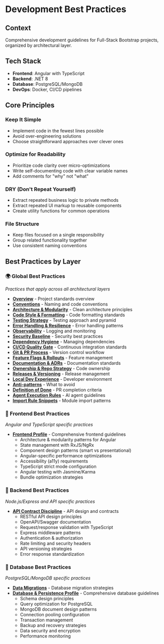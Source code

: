 # Development Best Practices

## Context

Comprehensive development guidelines for Full-Stack Bootstrap projects, organized by architectural layer.

## Tech Stack

- **Frontend**: Angular with TypeScript
- **Backend**: .NET 8
- **Database**: PostgreSQL/MongoDB
- **DevOps**: Docker, CI/CD pipelines

## Core Principles

### Keep It Simple
- Implement code in the fewest lines possible
- Avoid over-engineering solutions
- Choose straightforward approaches over clever ones

### Optimize for Readability
- Prioritize code clarity over micro-optimizations
- Write self-documenting code with clear variable names
- Add comments for "why" not "what"

### DRY (Don't Repeat Yourself)
- Extract repeated business logic to private methods
- Extract repeated UI markup to reusable components
- Create utility functions for common operations

### File Structure
- Keep files focused on a single responsibility
- Group related functionality together
- Use consistent naming conventions

## Best Practices by Layer

### 🌍 Global Best Practices
*Practices that apply across all architectural layers*

- **[Overview](./best-practices/global/00-overview.md)** - Project standards overview
- **[Conventions](./best-practices/global/01-conventions.md)** - Naming and code conventions
- **[Architecture & Modularity](./best-practices/global/02-architecture-modularity.md)** - Clean architecture principles
- **[Code Style & Formatting](./best-practices/global/03-code-style-formatting.md)** - Code formatting standards
- **[Testing Strategy](./best-practices/global/04-testing-strategy.md)** - Testing approach and pyramid
- **[Error Handling & Resilience](./best-practices/global/07-error-handling-resilience.md)** - Error handling patterns
- **[Observability](./best-practices/global/08-observability.md)** - Logging and monitoring
- **[Security Baseline](./best-practices/global/09-security-baseline.md)** - Security best practices
- **[Dependency Hygiene](./best-practices/global/10-dependency-hygiene.md)** - Managing dependencies
- **[CI/CD Quality Gate](./best-practices/global/11-ci-cd-quality-gate.md)** - Continuous integration standards
- **[Git & PR Process](./best-practices/global/12-git-pr-process.md)** - Version control workflow
- **[Feature Flags & Rollouts](./best-practices/global/13-feature-flags-rollouts.md)** - Feature management
- **[Documentation & ADRs](./best-practices/global/14-documentation-adrs.md)** - Documentation standards
- **[Ownership & Repo Strategy](./best-practices/global/15-ownership-repo-strategy.md)** - Code ownership
- **[Releases & Versioning](./best-practices/global/16-releases-versioning.md)** - Release management
- **[Local Dev Experience](./best-practices/global/17-local-dev-experience.md)** - Developer environment
- **[Anti-patterns](./best-practices/global/18-anti-patterns-never-do-this.md)** - What to avoid
- **[Definition of Done](./best-practices/global/19-definition-of-done-per-pr-spec.md)** - PR completion criteria
- **[Agent Execution Rules](./best-practices/global/20-agent-execution-rules-read-carefully.md)** - AI agent guidelines
- **[Import Rule Snippets](./best-practices/global/23-import-rule-snippets-fe-db-add-ons.md)** - Module import patterns

### 🎨 Frontend Best Practices
*Angular and TypeScript specific practices*

- **[Frontend Profile](./best-practices/frontend/21-front-end-profile-web-mobile.md)** - Comprehensive frontend guidelines
  - Architecture & modularity patterns for Angular
  - State management with RxJS/NgRx
  - Component design patterns (smart vs presentational)
  - Angular-specific performance optimizations
  - Accessibility (a11y) requirements
  - TypeScript strict mode configuration
  - Angular testing with Jasmine/Karma
  - Bundle optimization strategies

### 🚀 Backend Best Practices  
*Node.js/Express and API specific practices*

- **[API Contract Discipline](./best-practices/backend/05-api-contract-discipline.md)** - API design and contracts
  - RESTful API design principles
  - OpenAPI/Swagger documentation
  - Request/response validation with TypeScript
  - Express middleware patterns
  - Authentication & authorization
  - Rate limiting and security headers
  - API versioning strategies
  - Error response standardization

### 💾 Database Best Practices
*PostgreSQL/MongoDB specific practices*

- **[Data Migrations](./best-practices/database/06-data-migrations.md)** - Database migration strategies
- **[Database & Persistence Profile](./best-practices/database/22-database-persistence-profile.md)** - Comprehensive database guidelines
  - Schema design principles
  - Query optimization for PostgreSQL
  - MongoDB document design patterns
  - Connection pooling configuration
  - Transaction management
  - Backup and recovery strategies
  - Data security and encryption
  - Performance monitoring


